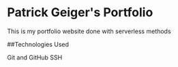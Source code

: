 # Patrick Geiger's Portfolio

This is my portfolio website done with serverless methods

##Technologies Used

Git and GitHub
SSH